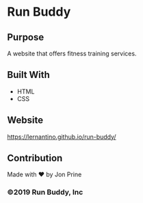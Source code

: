 # Run Buddy

## Purpose
A website that offers fitness training services.

## Built With 
* HTML
* CSS

## Website
https://lernantino.github.io/run-buddy/

## Contribution
Made with ❤️ by Jon Prine

### ©️2019 Run Buddy, Inc
